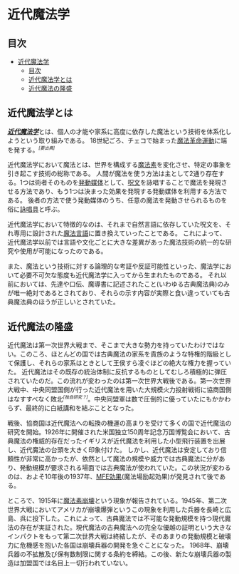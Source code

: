 # 近代魔法学

## 目次
- [近代魔法学](#近代魔法学)
  - [目次](#目次)
  - [近代魔法学とは](#近代魔法学とは)
  - [近代魔法の隆盛](#近代魔法の隆盛)

## 近代魔法学とは
[***近代魔法学***](.)とは、個人の才能や家系に高度に依存した魔法という技術を体系化しようという取り組みである。
18世紀ごろ、チェコで始まった[魔法革命運動](znovuzrozeni.md)に端を発する。<sup><small><i>[要出典]</i></small></sup>

近代魔法学において魔法とは、世界を構成する[魔法素](magion.md)を変化させ、特定の事象を引き起こす技術の総称である。
人間が魔法を使う方法は主として2通り存在する。1つは術者そのものを[発動媒体](mediator.md)として、[呪文](spell.md)を詠唱することで魔法を発現させる方法であり、もう1つは決まった効果を発現する発動媒体を利用する方法である。
後者の方法で使う発動媒体のうち、任意の魔法を発動させられるものを俗に[詠唱具](speller.md)と呼ぶ。

近代魔法学において特徴的なのは、それまで自然言語に依存していた呪文を、それ専用に設計された[魔法言語](language/index.md)に置き換えていったことである。
これによって、近代魔法学以前では言語や文化ごとに大きな差異があった魔法技術の統一的な研究や使用が可能になったのである。

また、魔法という技術に対する論理的な考証や反証可能性といった、魔法学において必要不可欠な態度も近代魔法学に入ってから生まれたものである。
それ以前においては、先達や口伝、魔導書に記述されたこと(いわゆる古典魔法典)のみが唯一絶対であるとされており、それらの示す内容が実際と食い違っていても古典魔法典のほうが正しいとされていた。

## 近代魔法の隆盛
近代魔法は第一次世界大戦まで、そこまで大きな勢力を持っていたわけではない。このころ、ほとんどの国では古典魔法の家系を貴族のような特権的階級として保護し、それらの家系はときとして王侯すら凌ぐほどの絶大な権力を握っていた。
近代魔法はその既存の統治体制に反抗するものとしてむしろ積極的に弾圧されていたのだ。この流れが変わったのは第一次世界大戦後である。第一次世界大戦中、中央同盟国側が行った近代魔法を用いた大規模火力投射戦術に協商国側はなすすべなく敗北<sup><small><i>[独自研究？]</i></small></sup>。中央同盟軍は数で圧倒的に優っていたにもかかわらず、最終的に白紙講和を結ぶこととなった。

戦後、協商国は近代魔法への転換の機運の高まりを受けて多くの国で近代魔法の研究を開始。1926年に開催された米国独立150周年記念万国博覧会において、古典魔法の権威的存在だったイギリスが近代魔法を利用した小型飛行装置を出展し、近代魔法の台頭を大きく印象付けた。
しかし、近代魔法は安定しており信頼性が非常に高かったが、依然として魔法の規模や威力では古典魔法に分があり、発動規模が要求される場面では古典魔法が使われていた。この状況が変わるのは、およそ10年後の1937年、[MFE効果](magionic-field-excitation.md)(魔法場励起効果)が発見されて後である。

ところで、1915年に[魔法素崩壊](magionic-corruption.md)という現象が報告されている。1945年、第二次世界大戦においてアメリカが崩壊爆弾というこの現象を利用した兵器を長崎と広島、呉に投下した。これによって、古典魔法では不可能な発動規模を持つ現代魔法の存在が実証された。現代魔法の古典魔法への完全な優越の証明という大きなインパクトをもって第二次世界大戦は終結したが、そのあまりの発動規模と破壊力に危機感を抱いた各国は崩壊兵器の開発を急ぐことになった。
1968年、崩壊兵器の不拡散及び保有数制限に関する条約を締結。この後、新たな崩壊兵器の製造は加盟国では名目上一切行われていない。
